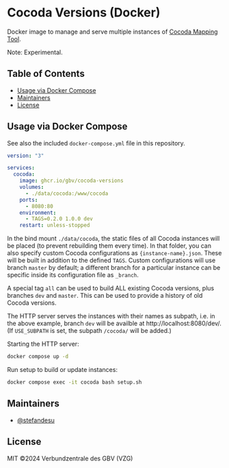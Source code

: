# Cocoda Versions (Docker)

Docker image to manage and serve multiple instances of [Cocoda Mapping Tool](https://github.com/gbv/cocoda).

Note: Experimental.

## Table of Contents
- [Usage via Docker Compose](#usage-via-docker-compose)
- [Maintainers](#maintainers)
- [License](#license)

## Usage via Docker Compose

See also the included `docker-compose.yml` file in this repository.

```yml
version: "3"

services:
  cocoda:
    image: ghcr.io/gbv/cocoda-versions
    volumes:
      - ./data/cocoda:/www/cocoda
    ports:
      - 8080:80
    environment:
      - TAGS=0.2.0 1.0.0 dev
    restart: unless-stopped
```

In the bind mount `./data/cocoda`, the static files of all Cocoda instances will be placed (to prevent rebuilding them every time). In that folder, you can also specify custom Cocoda configurations as `{instance-name}.json`. These will be built in addition to the defined `TAGS`. Custom configurations will use branch `master` by default; a different branch for a particular instance can be specific inside its configuration file as `_branch`.

A special tag `all` can be used to build ALL existing Cocoda versions, plus branches `dev` and `master`. This can be used to provide a history of old Cocoda versions.

The HTTP server serves the instances with their names as subpath, i.e. in the above example, branch `dev` will be availble at http://localhost:8080/dev/. (If `USE_SUBPATH` is set, the subpath `/cocoda/` will be added.)

Starting the HTTP server:

```sh
docker compose up -d
```

Run setup to build or update instances:

```sh
docker compose exec -it cocoda bash setup.sh
```

## Maintainers

- [@stefandesu](https://github.com/stefandesu)

## License

MIT ©2024 Verbundzentrale des GBV (VZG)
